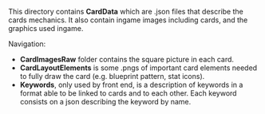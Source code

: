 This directory contains **CardData** which are .json files that describe the cards mechanics.
It also contain ingame images including cards, and the graphics used ingame.

Navigation:

- **CardImagesRaw** folder contains the square picture in each card.
- **CardLayoutElements** is some .pngs of important card elements needed to fully draw the card (e.g. blueprint pattern, stat icons).
- **Keywords**, only used by front end, is a description of keywords in a format able to be linked to cards and to each other. Each keyword consists on a json describing the keyword by name.